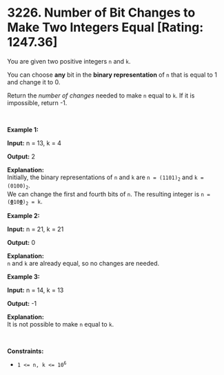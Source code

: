 # 3226. Number of Bit Changes to Make Two Integers Equal [Rating: 1247.36]

<p>You are given two positive integers <code>n</code> and <code>k</code>.</p>

<p>You can choose <strong>any</strong> bit in the <strong>binary representation</strong> of <code>n</code> that is equal to 1 and change it to 0.</p>

<p>Return the <em>number of changes</em> needed to make <code>n</code> equal to <code>k</code>. If it is impossible, return -1.</p>

<p>&nbsp;</p>
<p><strong class="example">Example 1:</strong></p>

<div class="example-block">
<p><strong>Input:</strong> <span class="example-io">n = 13, k = 4</span></p>

<p><strong>Output:</strong> <span class="example-io">2</span></p>

<p><strong>Explanation:</strong><br />
Initially, the binary representations of <code>n</code> and <code>k</code> are <code>n = (1101)<sub>2</sub></code> and <code>k = (0100)<sub>2</sub></code>.<br />
We can change the first and fourth bits of <code>n</code>. The resulting integer is <code>n = (<u><strong>0</strong></u>10<u><strong>0</strong></u>)<sub>2</sub> = k</code>.</p>
</div>

<p><strong class="example">Example 2:</strong></p>

<div class="example-block">
<p><strong>Input:</strong> <span class="example-io">n = 21, k = 21</span></p>

<p><strong>Output:</strong> <span class="example-io">0</span></p>

<p><strong>Explanation:</strong><br />
<code>n</code> and <code>k</code> are already equal, so no changes are needed.</p>
</div>

<p><strong class="example">Example 3:</strong></p>

<div class="example-block">
<p><strong>Input:</strong> <span class="example-io">n = 14, k = 13</span></p>

<p><strong>Output:</strong> <span class="example-io">-1</span></p>

<p><strong>Explanation:</strong><br />
It is not possible to make <code>n</code> equal to <code>k</code>.</p>
</div>

<p>&nbsp;</p>
<p><strong>Constraints:</strong></p>

<ul>
	<li><code>1 &lt;= n, k &lt;= 10<sup>6</sup></code></li>
</ul>
